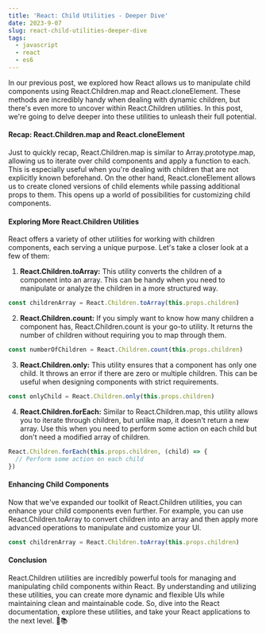 ```yaml
---
title: 'React: Child Utilities - Deeper Dive'
date: 2023-9-07
slug: react-child-utilities-deeper-dive
tags:
  - javascript
  - react
  - es6
---
```


In our previous post, we explored how React allows us to manipulate child components using React.Children.map and React.cloneElement. These methods are incredibly handy when dealing with dynamic children, but there's even more to uncover within React.Children utilities. In this post, we're going to delve deeper into these utilities to unleash their full potential.

#### Recap: React.Children.map and React.cloneElement

Just to quickly recap, React.Children.map is similar to Array.prototype.map, allowing us to iterate over child components and apply a function to each. This is especially useful when you're dealing with children that are not explicitly known beforehand. On the other hand, React.cloneElement allows us to create cloned versions of child elements while passing additional props to them. This opens up a world of possibilities for customizing child components.

#### Exploring More React.Children Utilities

React offers a variety of other utilities for working with children components, each serving a unique purpose. Let's take a closer look at a few of them:

1. **React.Children.toArray:** This utility converts the children of a component into an array. This can be handy when you need to manipulate or analyze the children in a more structured way.

```jsx
const childrenArray = React.Children.toArray(this.props.children)
```

2. **React.Children.count:** If you simply want to know how many children a component has, React.Children.count is your go-to utility. It returns the number of children without requiring you to map through them.

```jsx
const numberOfChildren = React.Children.count(this.props.children)
```

3. **React.Children.only:** This utility ensures that a component has only one child. It throws an error if there are zero or multiple children. This can be useful when designing components with strict requirements.

```jsx
const onlyChild = React.Children.only(this.props.children)
```

4. **React.Children.forEach:** Similar to React.Children.map, this utility allows you to iterate through children, but unlike map, it doesn't return a new array. Use this when you need to perform some action on each child but don't need a modified array of children.

```jsx
React.Children.forEach(this.props.children, (child) => {
  // Perform some action on each child
})
```

#### Enhancing Child Components

Now that we've expanded our toolkit of React.Children utilities, you can enhance your child components even further. For example, you can use React.Children.toArray to convert children into an array and then apply more advanced operations to manipulate and customize your UI.

```jsx
const childrenArray = React.Children.toArray(this.props.children)
```

#### Conclusion

React.Children utilities are incredibly powerful tools for managing and manipulating child components within React. By understanding and utilizing these utilities, you can create more dynamic and flexible UIs while maintaining clean and maintainable code. So, dive into the React documentation, explore these utilities, and take your React applications to the next level. 🚀📚
